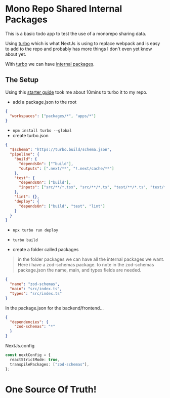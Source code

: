 # Mono Repo Shared Internal Packages

This is a basic todo app to test the use of a monorepo sharing data.

Using [turbo](https://turbo.build/) which is what NextJs is using to replace webpack and is easy to add to the repo and probably has more things I don't even yet know about yet.

With [turbo](https://turbo.build/) we can have [internal packages](https://turbo.build/repo/docs/handbook/sharing-code/internal-packages).

## The Setup

Using this [starter guide](https://turbo.build/repo/docs/getting-started/existing-monorepo) took me about 10mins to turbo it to my repo.

- add a package.json to the root

```json
{
  "workspaces": ["packages/*", "apps/*"]
}
```

- `npm install turbo --global`
- create turbo.json

```json
{
  "$schema": "https://turbo.build/schema.json",
  "pipeline": {
    "build": {
      "dependsOn": ["^build"],
      "outputs": [".next/**", "!.next/cache/**"]
    },
    "test": {
      "dependsOn": ["build"],
      "inputs": ["src/**/*.tsx", "src/**/*.ts", "test/**/*.ts", "test/**/*.tsx"]
    },
    "lint": {},
    "deploy": {
      "dependsOn": ["build", "test", "lint"]
    }
  }
}
```

- `npx turbo run deploy`
- `turbo build`

- create a folder called packages

> in the folder packages we can have all the internal packages we want. Here i have a zod-schemas package. to note in the zod-schemas package.json the name, main, and types fields are needed.

```json
{
  "name": "zod-schemas",
  "main": "src/index.ts",
  "types": "src/index.ts"
}
```

In the package.json for the backend/frontend...

```json
{
  "dependencies": {
    "zod-schemas": "*"
  }
}
```

NextJs.config

```typescript
const nextConfig = {
  reactStrictMode: true,
  transpilePackages: ["zod-schemas"],
};
```

# One Source Of Truth!
